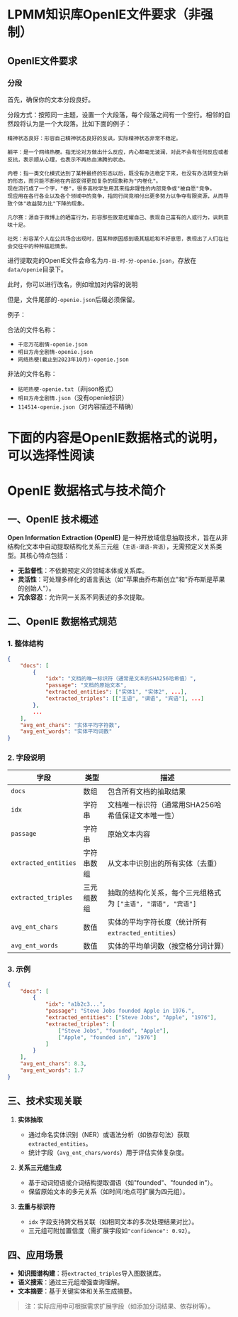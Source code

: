# LPMM知识库OpenIE文件要求（非强制）


## OpenIE文件要求
### 分段

首先，确保你的文本分段良好。

分段方式：按照同一主题，设置一个大段落，每个段落之间有一个空行。相邻的自然段将认为是一个大段落。比如下面的例子：

```
精神状态良好：形容自己精神状态良好的反讽，实际精神状态非常不稳定。

躺平：是一个网络热梗。指无论对方做出什么反应，内心都毫无波澜，对此不会有任何反应或者反抗，表示顺从心理，也表示不再热血沸腾的状态。

内卷：指一类文化模式达到了某种最终的形态以后，既没有办法稳定下来，也没有办法转变为新的形态，而只能不断地在内部变得更加复杂的现象称为"内卷化"。
现在流行成了一个字，"卷"，很多高校学生用其来指非理性的内部竞争或"被自愿"竞争。
现应用在各行各业以及各个领域中的竞争，指同行间竞相付出更多努力以争夺有限资源，从而导致个体"收益努力比"下降的现象。

凡尔赛：源自于微博上的晒富行为，形容那些故意炫耀自己、表现自己富有的人或行为，讽刺意味十足。

社死：形容某个人在公共场合出现时，因某种原因感到极其尴尬和不好意思，表现出了人们在社会交往中的种种尴尬情景。
```

进行提取完的OpenIE文件会命名为`月-日-时-分-openie.json`，存放在`data/openie`目录下。

此时，你可以进行改名，例如增加对内容的说明

但是，文件尾部的`-openie.json`后缀必须保留。

例子：

合法的文件名称：

- `千恋万花剧情-openie.json`
- `明日方舟全剧情-openie.json`
- `网络热梗(截止到2023年10月)-openie.json`

非法的文件名称：
- `贴吧热梗-openie.txt`（非json格式）
- `明日方舟全剧情.json`（没有openie标识）
- `114514-openie.json`（对内容描述不精确）


# 下面的内容是OpenIE数据格式的说明，可以选择性阅读

# OpenIE 数据格式与技术简介

## 一、OpenIE 技术概述
**Open Information Extraction (OpenIE)** 是一种开放域信息抽取技术，旨在从非结构化文本中自动提取结构化关系三元组（`主语-谓语-宾语`），无需预定义关系类型。其核心特点包括：
- **无监督性**：不依赖预定义的领域本体或关系库。
- **灵活性**：可处理多样化的语言表达（如"苹果由乔布斯创立"和"乔布斯是苹果的创始人"）。
- **冗余容忍**：允许同一关系不同表述的多次提取。

## 二、OpenIE 数据格式规范
### 1. 整体结构
```json
{
    "docs": [
        {
            "idx": "文档的唯一标识符（通常是文本的SHA256哈希值）",
            "passage": "文档的原始文本",
            "extracted_entities": ["实体1", "实体2", ...],
            "extracted_triples": [["主语", "谓语", "宾语"], ...]
        },
        ...
    ],
    "avg_ent_chars": "实体平均字符数",
    "avg_ent_words": "实体平均词数"
}
```

### 2. 字段说明
| 字段                | 类型       | 描述                                                                 |
|---------------------|------------|----------------------------------------------------------------------|
| `docs`              | 数组       | 包含所有文档的抽取结果                                               |
| `idx`               | 字符串     | 文档唯一标识符（通常用SHA256哈希值保证文本唯一性）                   |
| `passage`           | 字符串     | 原始文本内容                                                         |
| `extracted_entities`| 字符串数组 | 从文本中识别出的所有实体（去重）                                     |
| `extracted_triples` | 三元组数组 | 抽取的结构化关系，每个三元组格式为 `["主语", "谓语", "宾语"]`        |
| `avg_ent_chars`     | 数值       | 实体的平均字符长度（统计所有`extracted_entities`）                   |
| `avg_ent_words`     | 数值       | 实体的平均单词数（按空格分词计算）                                   |

### 3. 示例
```json
{
    "docs": [
        {
            "idx": "a1b2c3...",
            "passage": "Steve Jobs founded Apple in 1976.",
            "extracted_entities": ["Steve Jobs", "Apple", "1976"],
            "extracted_triples": [
                ["Steve Jobs", "founded", "Apple"],
                ["Apple", "founded in", "1976"]
            ]
        }
    ],
    "avg_ent_chars": 8.3,
    "avg_ent_words": 1.7
}
```

## 三、技术实现关联
1. **实体抽取**  
   - 通过命名实体识别（NER）或语法分析（如依存句法）获取`extracted_entities`。
   - 统计字段（`avg_ent_chars/words`）用于评估实体复杂度。

2. **关系三元组生成**  
   - 基于动词短语或介词结构提取谓语（如"founded"、"founded in"）。
   - 保留原始文本的多元关系（如时间/地点可扩展为四元组）。

3. **去重与标识符**  
   - `idx` 字段支持跨文档关联（如相同文本的多次处理结果对比）。
   - 三元组可附加置信度（需扩展字段如`"confidence": 0.92`）。

## 四、应用场景
- **知识图谱构建**：将`extracted_triples`导入图数据库。
- **语义搜索**：通过三元组增强查询理解。
- **文本摘要**：基于关键实体和关系生成摘要。

> 注：实际应用中可根据需求扩展字段（如添加分词结果、依存树等）。
